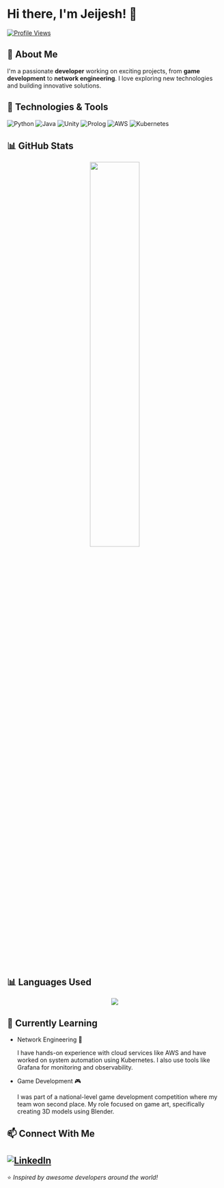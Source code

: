 # Hi there, I'm Jeijesh! 👋

[![Profile Views](https://komarev.com/ghpvc/?username=Jeijesh69&label=Profile%20Views&color=0e75b6&style=flat)](https://github.com/Jeijesh69)

## 🚀 About Me
I'm a passionate **developer** working on exciting projects, from **game development** to **network engineering**. I love exploring new technologies and building innovative solutions.

## 🔧 Technologies & Tools
![Python](https://img.shields.io/badge/Python-3776AB?style=for-the-badge&logo=python&logoColor=white)
![Java](https://img.shields.io/badge/Java-ED8B00?style=for-the-badge&logo=java&logoColor=white)
![Unity](https://img.shields.io/badge/Unity-100000?style=for-the-badge&logo=unity&logoColor=white)
![Prolog](https://img.shields.io/badge/Prolog-00589C?style=for-the-badge&logo=prolog&logoColor=white)
![AWS](https://img.shields.io/badge/AWS-FF9900?style=for-the-badge&logo=amazonaws&logoColor=white)
![Kubernetes](https://img.shields.io/badge/Kubernetes-326CE5?style=for-the-badge&logo=kubernetes&logoColor=white)

## 📊 GitHub Stats
<p align="center">
  <img src="https://github-readme-streak-stats.herokuapp.com/?user=Jeijesh&theme=radical" width="48%" />
</p>

## 📊 Languages Used
<p align="center">
  <img src="https://github-readme-stats.vercel.app/api/top-langs/?username=Jeijesh&layout=compact&theme=radical" />
</p>

## 🌱 Currently Learning
- Network Engineering 🤖
  
  I have hands-on experience with cloud services like AWS and have worked on system automation using Kubernetes. I also use tools like Grafana for monitoring and observability.
- Game Development 🎮
  
  I was part of a national-level game development competition where my team won second place. My role focused on game art, specifically creating 3D models using Blender.

## 📫 Connect With Me
[![LinkedIn](https://img.shields.io/badge/LinkedIn-0077B5?style=for-the-badge&logo=linkedin&logoColor=white)](https://www.linkedin.com/in/yourprofile)
---
⭐️ *Inspired by awesome developers around the world!*
